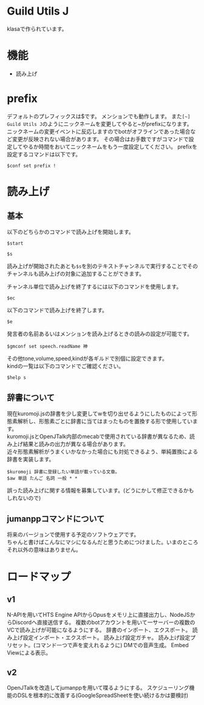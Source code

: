 # Guild Utils J
klasaで作られています。

# 機能
 - 読み上げ

# prefix
デフォルトのプレフィックスは$です。
メンションでも動作します。
また``[~] Guild Utils J``のようにニックネームを変更してやると~がprefixになります。
ニックネームの変更イベントに反応しますのでbotがオフラインであった場合など変更が反映されない場合があります。
その場合はお手数ですがコマンドで設定してやるか時間をおいてニックネームをもう一度設定してください。
prefixを設定するコマンドは以下です。
```
$conf set prefix !
```

# 読み上げ
## 基本
以下のどちらかのコマンドで読み上げを開始します。
```
$start
```
```
$s
```
読み上げが開始されたあとも``$s``を別のテキストチャンネルで実行することでそのチャンネルも読み上げの対象に追加することができます。


チャンネル単位で読み上げを終了するには以下のコマンドを使用します。
```
$ec
```

以下のコマンドで読み上げを終了します。
```
$e
```

発言者の名前あるいはメンションを読み上げるときの読みの設定が可能です。
```
$gmconf set speech.readName 神
```
その他tone,volume,speed,kindが各ギルドで別個に設定できます。  
kindの一覧は以下のコマンドでご確認ください。
```
$help s
```
## 辞書について
現在kuromoji.jsの辞書を少し変更してwを切り出せるようにしたものによって形態素解析し、形態素ごとに辞書に当てはまったものを置換する形で使用しています。  
kuromoji.jsとOpenJTalk内部のmecabで使用されている辞書が異なるため、読み上げ結果と読みの出力が異なる場合があります。  
近々形態素解析がうまくいかなかった場合にも対処できるよう、単純置換による辞書を実装します。

```
$kuromoji 辞書に登録したい単語が載っている文章。
$aw 単語 たんご 名詞 一般 * *
```

誤った読み上げに関する情報を募集しています。(どうにかして修正できるかもしれないので)

## jumanppコマンドについて
将来のバージョンで使用する予定のソフトウェアです。  
ちゃんと書けばこんなにマシになるんだと思うためにつけました。いまのところそれ以外の意味はありません。

# ロードマップ

## v1
N-APIを用いてHTS Engine APIからOpusをメモリ上に直接出力し、NodeJSからDiscordへ直接送信する。
複数のbotアカウントを用いて一サーバーの複数のVCで読み上げが可能になるようにする。
辞書のインポート、エクスポート。
読み上げ設定インポート・エクスポート。
読み上げ設定ガチャ。
読み上げ設定プリセット。(コマンド一つで声を変えれるように)
DMでの音声生成。
Embed Viewによる表示。
## v2
OpenJTalkを改造してjumanppを用いて喋るようにする。
スケジューリング機能のDSLを根本的に改善する(GoogleSpreadSheetを使い続けるかは要検討)